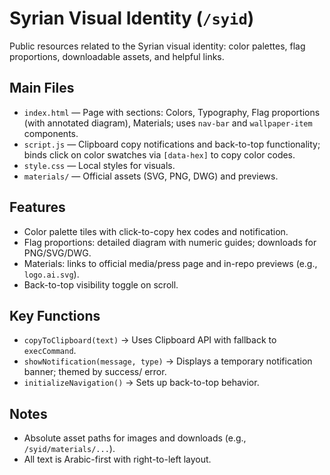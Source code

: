 # Syrian Visual Identity (`/syid`)

Public resources related to the Syrian visual identity: color palettes, flag proportions, downloadable assets, and helpful links.

## Main Files
- `index.html` — Page with sections: Colors, Typography, Flag proportions (with annotated diagram), Materials; uses `nav-bar` and `wallpaper-item` components.
- `script.js` — Clipboard copy notifications and back-to-top functionality; binds click on color swatches via `[data-hex]` to copy color codes.
- `style.css` — Local styles for visuals.
- `materials/` — Official assets (SVG, PNG, DWG) and previews.

## Features
- Color palette tiles with click-to-copy hex codes and notification.
- Flag proportions: detailed diagram with numeric guides; downloads for PNG/SVG/DWG.
- Materials: links to official media/press page and in-repo previews (e.g., `logo.ai.svg`).
- Back-to-top visibility toggle on scroll.

## Key Functions
- `copyToClipboard(text)` → Uses Clipboard API with fallback to `execCommand`.
- `showNotification(message, type)` → Displays a temporary notification banner; themed by success/ error.
- `initializeNavigation()` → Sets up back-to-top behavior.

## Notes
- Absolute asset paths for images and downloads (e.g., `/syid/materials/...`).
- All text is Arabic-first with right-to-left layout.
